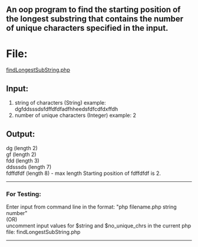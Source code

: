 

## An oop program to find the starting position of the longest substring that contains the number of unique characters specified in the input.

# File: #

[findLongestSubString.php](https://github.com/sarulse/SampleCode/blob/master/FindLongestSubString/findLongestSubString.php)

Input:
--------
 1. string of characters (String) example:  dgfddsssdsfdffdfdfadfhheedsfdfcdfdxffdh
 2. number of unique characters (Integer) example: 2
 
 Output:
 -------
 dg (length 2)   
 gf (length 2)    
 fdd (length 3)  
 ddsssds (length 7)  
 fdffdfdf (length 8) - max length 
 Starting position of fdffdfdf is 2.
 
 **************************************************************************************************************
  ### For Testing:
  Enter input from command line in the format: "php filename.php string number" <br/>
  (OR) <br/>
  uncomment input values for $string and $no_unique_chrs in the current php file: findLongestSubString.php
 ***************************************************************************************************************


